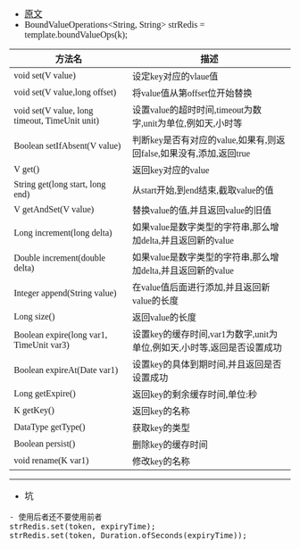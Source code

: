 <font face="SimSun" size=3>

- [原文](https://blog.csdn.net/qq_42383787/article/details/86613120)
- BoundValueOperations<String, String> strRedis = template.boundValueOps(k);

方法名 | 描述 
---|---
void set(V value) | 设定key对应的vlaue值
void set(V value,long offset) | 将value值从第offset位开始替换
void set(V value, long timeout, TimeUnit unit) | 设置value的超时时间,timeout为数字,unit为单位,例如天,小时等
Boolean setIfAbsent(V value) | 判断key是否有对应的value,如果有,则返回false,如果没有,添加,返回true
V get() | 返回key对应的value
String get(long start, long end) | 从start开始,到end结束,截取value的值
V getAndSet(V value) | 替换value的值,并且返回value的旧值
Long increment(long delta) | 如果value是数字类型的字符串,那么增加delta,并且返回新的value
Double increment(double delta) | 如果value是数字类型的字符串,那么增加delta,并且返回新的value
Integer append(String value) | 在value值后面进行添加,并且返回新value的长度
Long size() | 返回value的长度
Boolean expire(long var1, TimeUnit var3) | 设置key的缓存时间,var1为数字,unit为单位,例如天,小时等,返回是否设置成功
Boolean expireAt(Date var1) | 设置key的具体到期时间,并且返回是否设置成功
Long getExpire() | 返回key的剩余缓存时间,单位:秒
K getKey() | 返回key的名称
DataType getType() | 获取key的类型
Boolean persist() | 删除key的缓存时间
void rename(K var1) | 修改key的名称

---
- 坑
~~~
- 使用后者还不要使用前者
strRedis.set(token, expiryTime);
strRedis.set(token, Duration.ofSeconds(expiryTime));
~~~


</font>